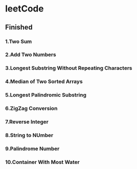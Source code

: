 # leetCode 

## Finished
### 1.Two Sum	
### 2.Add Two Numbers
### 3.Longest Substring Without Repeating Characters
### 4.Median of Two Sorted Arrays    	
### 5.Longest Palindromic Substring    	
### 6.ZigZag Conversion    	
### 7.Reverse Integer   
### 8.String to NUmber
### 9.Palindrome Number
### 10.Container With Most Water
